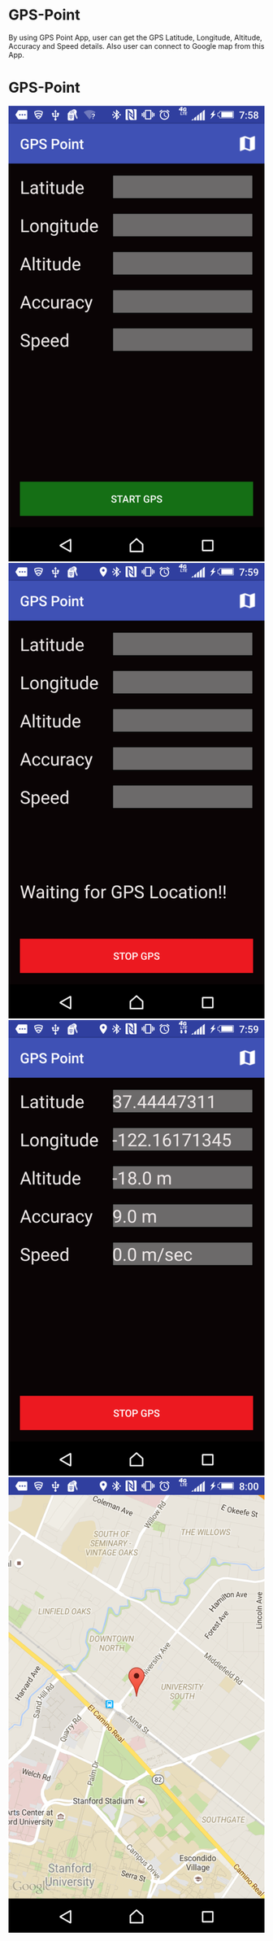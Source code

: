 # GPS-Point
By using GPS Point App, user can get the GPS Latitude, Longitude, Altitude, Accuracy and Speed details.
Also user can connect to Google map from this App.

# GPS-Point
![GPS-Point](StartGPS.png)
![GPS-Point](waiting.png)
![GPS-Point](fixed.png)
![GPS-Point](map.png)
